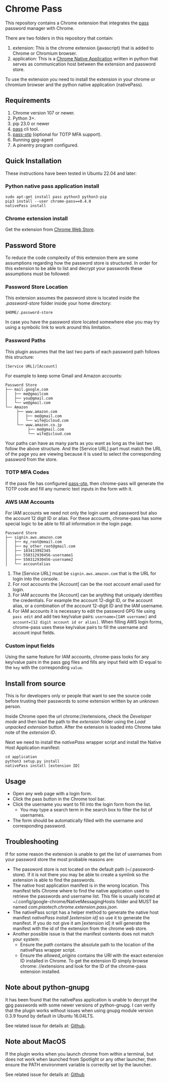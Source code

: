 # Chrome Pass

This repository contains a Chrome extension that integrates the
[pass](https://www.passwordstore.org/) password manager with Chrome.

There are two folders in this repository that contain:

  1. extension: This is the chrome extension (javascript) that is added to
     Chrome or Chromium browser.
  2. application: This is a [Chrome Native Application](https://developer.chrome.com/extensions/nativeMessaging#native-messaging-host-location)
     written in python that serves as communication host between the extension
     and password store.

To use the extension you need to install the extension in your chrome or
chromium browser and the python native application (nativePass).

## Requirements

 1. Chrome version 107 or newer.
 2. Python 3+.
 3. pip 23.0 or newer
 4. [pass](https://www.passwordstore.org/) cli tool.
 5. [pass-otp](https://github.com/tadfisher/pass-otp) (optional for TOTP MFA
    support).
 6. Running gpg-agent
 7. A pinentry program configured.

## Quick Installation

These instructions have been tested in Ubuntu 22.04 and later:

### Python native pass application install

    sudo apt-get install pass python3 python3-pip
    pip3 install --user chrome-pass==0.4.0
    nativePass install

### Chrome extension install

Get the extension from [Chrome Web Store](https://chrome.google.com/webstore/detail/chrome-pass-zx2c4/oblajhnjmknenodebpekmkliopipoolo).

## Password Store

To reduce the code complexity of this extension there are some assumptions
regarding how the password store is structured. In order for this extension to
be able to list and decrypt your passwords these assumptions must be followed:

### Password Store Location

This extension assumes the password store is located inside the
*.password-store* folder inside your home directory:

    $HOME/.password-store

In case you have the password store located somewhere else you may try using a
symbolic link to work around this limitation.

### Password Paths

This plugin assumes that the last two parts of each password path follows this structure:

    [Service URL]/[Account]

For example to keep some Gmail and Amazon accounts:

    Password Store
    ├── mail.google.com
    │   ├── me@gmailcom 
    │   ├── you@gmail.com
    │   └── we@gmail.com
    └── Amazon
         ├── www.amazon.com
         │   ├── me@gmail.com
         │   └── wife@icloud.com
         └── www.amazon.co.jp
              ├── me@gmail.com
              └── wife@icloud.com

Your paths can have as many parts as you want as long as the last two follow the
above structure. And the [Service URL] part must match the URL of the page you
are viewing because it is used to select the corresponding password from the
store.

### TOTP MFA Codes

If the pass file has configured [pass-otp](https://github.com/tadfisher/pass-otp),
then chrome-pass will generate the TOTP code and fill any numeric text inputs in
the form with it.

### AWS IAM Accounts

For IAM accounts we need not only the login user and password but also the
account 12 digit ID or alias. For these accounts, chrome-pass has some special
logic to be able to fill all information in the login page.

    Password Store
    ├── signin.aws.amazon.com
    │   ├── my_root@email.com 
    │   ├── my_other_root@gmail.com
    │   ├── 183413992345
    │   ├── 550312930456-username1
    │   ├── 550312930456-username2
    │   └── accountalias

1. The [Service URL] must be `signin.aws.amazon.com` that is the URL for login into
the console.
2. For root accounts the [Account] can be the root account email used for login.
3. For IAM accounts the [Account] can be anything that uniquely identifies the
   credentials. For example the account 12-digit ID, or the account alias, or a
   combination of the account 12-digit ID and the IAM username.
4. For IAM accounts it is necessary to edit the password GPG file using `pass edit`
   and add two key/value pairs: `username=[IAM username]` and `account=[12 digit
   account id or alias]`. When filling AWS login forms, chrome-pass uses
   these key/value pairs to fill the username and account input fields.

### Custom input fields

Using the same feature for IAM accounts, chrome-pass looks for any key/value pairs
in the pass gpg files and fills any input field with ID equal to the `key` with
the corresponding `value`.

## Install from source

This is for developers only or people that want to see the source code before
trusting their passwords to some extension written by an unknown person.

Inside Chrome open the url chrome://extensions, check the *Developer mode* and
then load the path to the *extension* folder using the *Load unpacked extension*
button. After the extension is loaded into Chrome take note of the *extension
ID*.

Next we need to install the *nativePass* wrapper script and install the Native
Host Application manifest:

    cd application
    python3 setup.py install
    nativePass install [extension ID]

## Usage

- Open any web page with a login form.
- Click the pass button in the Chrome tool bar.
- Click the username you want to fill into the login form from the list.
  - You may type a search term in the search box to filter the list of usernames.
- The form should be automatically filled with the username and corresponding password.

## Troubleshooting

If for some reason the extension is unable to get the list of usernames from
your password store the most probable reasons are:

- The password store is not located on the default path (~/.password-store). If
 it is not there you may be able to create a symlink so the extension is able
 to find the passwords.
- The native host application manifest is in the wrong location. This manifest
 tells Chrome where to find the native application used to retrieve the
 passwords and username list. This file is usually located at
 ~/.config/google-chrome/NativeMessagingHosts folder and MUST be named
 *com.piaotech.chrome.extension.pass.json*.
- The nativePass script has a helper method to generate the native host
 manifest *nativePass install [extension id]* so use it to generate the
 manifest. If you do not give it am [extension id] it will generate the
 manifest with the id of the extension from the chrome web store.
- Another possible issue is that the manifest contents does not match your
  system:
  - Ensure the *path* contains the absolute path to the location of the
    nativePass wrapper script.
  - Ensure the *allowed_origins* contains the URI with the exact extension ID
    installed in Chrome. To get the extension ID simply browse chrome:
    //extensions and look for the ID of the chrome-pass extension installed.

## Note about python-gnupg

It has been found that the nativePass application is unable to decrypt the gpg
passwords with some newer versions of python-gnupg. I can verify that the plugin
works without issues when using gnupg module version 0.3.9 found by default in
Ubuntu 16.04LTS.

See related issue for details at: [Github](https://github.com/hsanson/chrome-pass/issues/8).

## Note about MacOS

If the plugin works when you launch chrome from within a terminal, but does not
work when launched from Spotlight or any other launcher, then ensure the PATH
environment variable is correctly set by the launcher.

See related issue for details at: [Github](https://github.com/hsanson/chrome-pass/issues/13)
